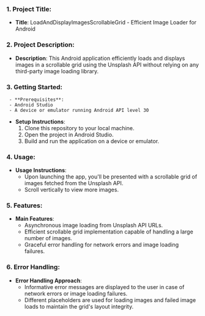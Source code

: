 ### 1. Project Title:
- **Title**: LoadAndDisplayImagesScrollableGrid - Efficient Image Loader for Android
  
### 2. Project Description:
- **Description**: This Android application efficiently loads and displays images in a scrollable grid using the Unsplash API without relying on any third-party image loading library.

### 3. Getting Started:
     - **Prerequisites**: 
     - Android Studio
     - A device or emulator running Android API level 30 
   - **Setup Instructions**: 
     1. Clone this repository to your local machine.
     2. Open the project in Android Studio.
     3. Build and run the application on a device or emulator.


### 4. Usage:
   - **Usage Instructions**: 
     - Upon launching the app, you'll be presented with a scrollable grid of images fetched from the Unsplash API.
     - Scroll vertically to view more images.

### 5. Features:
   - **Main Features**:
     - Asynchronous image loading from Unsplash API URLs.
     - Efficient scrollable grid implementation capable of handling a large number of images.
     - Graceful error handling for network errors and image loading failures.


### 6. Error Handling:
   - **Error Handling Approach**:
     - Informative error messages are displayed to the user in case of network errors or image loading failures.
     - Different placeholders are used for loading images and failed image loads to maintain the grid's layout integrity.

